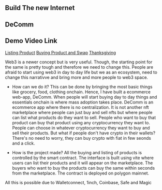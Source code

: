 ## Build The new Internet

## DeComm

## Demo Video Link
[Listing Product](https://www.loom.com/share/cf8a783ef96c47f8b20fa8a771486783)
[Buying Product and Swap](https://www.loom.com/share/527499d487564262837a25beb480c0fd)
[Thanksgiving](https://www.loom.com/share/d1464f2a7a3c46a2a9052d4a2288347d)

Web3 is a newer concept but is very useful. Though, the starting point for the same is pretty tough and therefore we need to change this. People are afraid to start using web3 in day to day life but we as an ecosystem, need to change this narrativve and bring more and more people to web3 space. 

- How can we do it? 
This can be done by bringing the most basic things like grocery, food, clothing onchain. Hence, I have built a ecommerce web-app, DeComm. When people will start buying day to day things and essentials onchain is where mass adoption takes place. DeComm is an ecommerce app where there is no centralization. It is not another nft marketplace where people can just buy and sell nfts but where people can list what products do they want to sell. People who want to buy that product can buy that product using any cryptocurrency they want to. People can choose in whatever cryptocurrency they want to buy and sell their products. But what if people don't have crypto in their wallets? There's no need to worry, they can buy crypto with fiat in few seonds and a click. 

- How is the project made?
All the buying and listing of products is controlled by the smart contract. The interface is built using vite where users can list their products and it will appear on the marketplace. The buyers who want to buy the products can buy the same within seconds from the marketplace. The contract is deployed on polygon mainnet. 

All this is possible due to Walletconnect, 1inch, Coinbase, Safe and Magic

